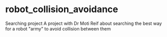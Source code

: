 # robot_collision_avoidance
Searching project
A project with Dr Moti Reif about searching the best way for a robot "army" to avoid collision between them
